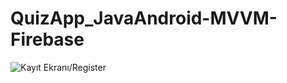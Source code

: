 # QuizApp_JavaAndroid-MVVM-Firebase</br>

![Kayıt Ekranı/Register](http://www.bayramkus.com/quizzApp/quizApp.gif)  
